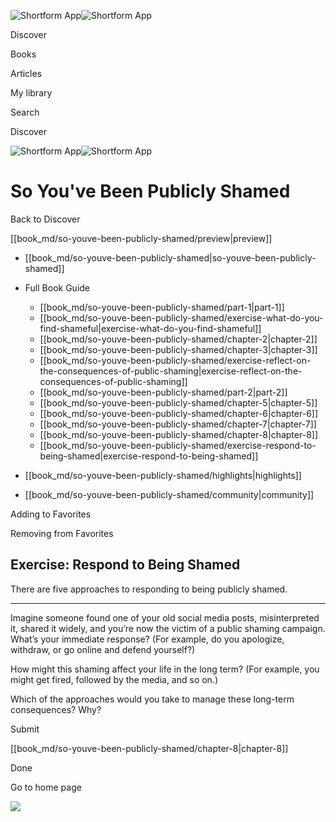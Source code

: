 ![Shortform App](/img/logo.36a2399e.svg)![Shortform App](/img/logo-dark.70c1b072.svg)

Discover

Books

Articles

My library

Search

Discover

![Shortform App](/img/logo.36a2399e.svg)![Shortform App](/img/logo-dark.70c1b072.svg)

# So You've Been Publicly Shamed

Back to Discover

[[book_md/so-youve-been-publicly-shamed/preview|preview]]

  * [[book_md/so-youve-been-publicly-shamed|so-youve-been-publicly-shamed]]
  * Full Book Guide

    * [[book_md/so-youve-been-publicly-shamed/part-1|part-1]]
    * [[book_md/so-youve-been-publicly-shamed/exercise-what-do-you-find-shameful|exercise-what-do-you-find-shameful]]
    * [[book_md/so-youve-been-publicly-shamed/chapter-2|chapter-2]]
    * [[book_md/so-youve-been-publicly-shamed/chapter-3|chapter-3]]
    * [[book_md/so-youve-been-publicly-shamed/exercise-reflect-on-the-consequences-of-public-shaming|exercise-reflect-on-the-consequences-of-public-shaming]]
    * [[book_md/so-youve-been-publicly-shamed/part-2|part-2]]
    * [[book_md/so-youve-been-publicly-shamed/chapter-5|chapter-5]]
    * [[book_md/so-youve-been-publicly-shamed/chapter-6|chapter-6]]
    * [[book_md/so-youve-been-publicly-shamed/chapter-7|chapter-7]]
    * [[book_md/so-youve-been-publicly-shamed/chapter-8|chapter-8]]
    * [[book_md/so-youve-been-publicly-shamed/exercise-respond-to-being-shamed|exercise-respond-to-being-shamed]]
  * [[book_md/so-youve-been-publicly-shamed/highlights|highlights]]
  * [[book_md/so-youve-been-publicly-shamed/community|community]]



Adding to Favorites 

Removing from Favorites 

## Exercise: Respond to Being Shamed

There are five approaches to responding to being publicly shamed.

* * *

Imagine someone found one of your old social media posts, misinterpreted it, shared it widely, and you’re now the victim of a public shaming campaign. What’s your immediate response? (For example, do you apologize, withdraw, or go online and defend yourself?)

How might this shaming affect your life in the long term? (For example, you might get fired, followed by the media, and so on.)

Which of the approaches would you take to manage these long-term consequences? Why?

Submit 

[[book_md/so-youve-been-publicly-shamed/chapter-8|chapter-8]]

Done

Go to home page 

![](https://bat.bing.com/action/0?ti=56018282&Ver=2&mid=c9764e22-220f-4bf6-bd32-8f15d7465cc3&sid=f30c5e70639211ee87d33f0876d93783&vid=f30c9700639211eeb3a75d830392c94f&vids=0&msclkid=N&pi=0&lg=en-US&sw=800&sh=600&sc=24&nwd=1&tl=Shortform%20%7C%20Book&p=https%3A%2F%2Fwww.shortform.com%2Fapp%2Fbook%2Fso-youve-been-publicly-shamed%2Fexercise-respond-to-being-shamed&r=&lt=383&evt=pageLoad&sv=1&rn=108813)
